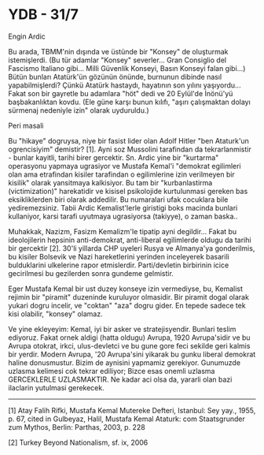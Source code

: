 # YDB - 31/7

Engin Ardic

Bu arada, TBMM'nin dışında ve üstünde bir "Konsey" de oluşturmak istemişlerdi. (Bu tür adamlar "Konsey" severler... Gran Consiglio del Fascismo Italiano gibi... Milli Güvenlik Konseyi, Basın Konseyi falan gibi...) Bütün bunları Atatürk'ün gözünün önünde, burnunun dibinde nasıl yapabilmişlerdi? Çünkü Atatürk hastaydı, hayatının son yılını yaşıyordu... Fakat son bir gayretle bu adamlara "höt" dedi ve 20 Eylül'de İnönü'yü başbakanlıktan kovdu. (Ele güne karşı bunun kılıfı, "aşırı çalışmaktan dolayı sürmenaj nedeniyle izin" olarak uyduruldu.)

Peri masali

Bu "hikaye" dogruysa, niye bir fasist lider olan Adolf Hitler "ben Ataturk'un ogrencisiyim" demistir? [1]. Ayni soz Mussolini tarafindan da tekrarlanmistir - bunlar kayitli, tarihi birer gercektir. Sn. Ardic yine bir "kurtarma" operasyonu yapmaya ugrasiyor ve Mustafa Kemal'i "demokrat egilimleri olan ama etrafindan kisiler tarafindan o egilimlerine izin verilmeyen bir kisilik" olarak yansitmaya kalkisiyor. Bu tam bir "kurbanlastirma (victimization)" harekatidir ve kisisel psikolojide kurtulunmasi gereken bas eksikliklerden biri olarak addedilir. Bu numaralari ufak cocuklara bile yediremezsiniz. Tabii Ardic Kemalist'lerle giristigi boks macinda bunlari kullaniyor, karsi tarafi uyutmaya ugrasiyorsa (takiyye), o zaman baska..

Muhakkak, Nazizm, Fasizm Kemalizm'le tipatip ayni degildir... Fakat bu ideolojilerin hepsinin anti-demokrat, anti-liberal egilimlerde oldugu da tarihi bir gercektir [2]. 30'li yillarda CHP uyeleri Rusya ve Almanya'ya gonderilmis, bu kisiler Bolsevik ve Nazi hareketlerini yerinden inceleyerek basarili bulduklarini ulkelerine rapor etmislerdir. Parti/devletin birbirinin icice gecirilmesi bu gezilerden sonra gundeme gelmistir.

Eger Mustafa Kemal bir ust duzey konseye izin vermediyse, bu, Kemalist rejimin bir "piramit" duzeninde kuruluyor olmasidir. Bir piramit dogal olarak yukari dogru incelir, ve "coktan" "aza" dogru gider. En tepede sadece tek kisi olabilir, "konsey" olamaz.

Ve yine ekleyeyim: Kemal, iyi bir asker ve stratejisyendir. Bunlari teslim ediyoruz. Fakat ornek aldigi (hatta oldugu) Avrupa, 1920 Avrupa'sidir ve bu Avrupa otokrat, irkci, ulus-devletci ve bu gune gore feci sekilde geri kalmis bir yerdir. Modern Avrupa, '20 Avrupa'sini yikarak bu gunku liberal demokrat haline donusmustur. Bizim de aynisini yapmamiz gerekiyor. Gunumuzde uzlasma kelimesi cok tekrar ediliyor; Bizce esas onemli uzlasma GERCEKLERLE UZLASMAKTIR. Ne kadar aci olsa da, yararli olan bazi ilaclarin yutulmasi gerekecek.

---

[1] Atay Falih Rifki, Mustafa Kemal Mutereke Defteri, Istanbul: Sey yay., 1955, p. 67, cited in Gulbeyaz, Halil, Mustafa Kemal Ataturk: com Staatsgrunder zum Mythos, Berlin: Parthas, 2003, p. 228

[2] Turkey Beyond Nationalism, sf. ix, 2006
